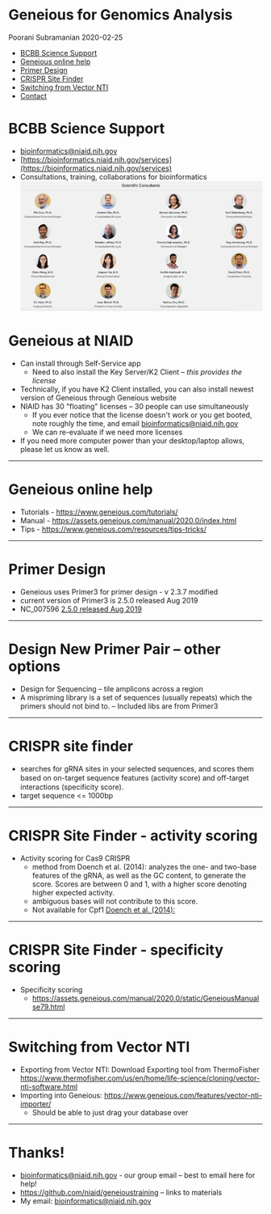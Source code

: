 Geneious for Genomics Analysis
================
Poorani Subramanian
2020-02-25

  - [BCBB Science Support](#bcbb-science-support)
  - [Geneious online help](#geneious-online-help)
  - [Primer Design](#primer-design)
  - [CRISPR Site Finder](#crispr-site-finder)
  - [Switching from Vector NTI](#switching-from-vector-nti)
  - [Contact](#thanks)

#  BCBB Science Support	 

  - <bioinformatics@niaid.nih.gov>
  - [https://bioinformatics.niaid.nih.gov/services](https://bioinformatics.niaid.nih.gov/services)
  - Consultations, training, collaborations for bioinformatics
    ![](assets/img/image9.png)


#  Geneious at NIAID 

- Can install through Self-Service app
	- Need to also install the Key Server/K2 Client – *this provides the license*
- Technically, if you have K2 Client installed, you can also install newest version of Geneious through Geneious website
- NIAID has 30 "floating" licenses – 30 people can use simultaneously
	- If you ever notice that the license doesn't work or you get booted, note roughly the time, and email [bioinformatics@niaid.nih.gov](mailto:bioinformatics@niaid.nih.gov)
	- We can re-evaluate if we need more licenses
- If you need more computer power than your desktop/laptop allows, please let us know as well.

---
#  Geneious online help 

  - Tutorials - <https://www.geneious.com/tutorials/>
  - Manual - <https://assets.geneious.com/manual/2020.0/index.html>
  - Tips - <https://www.geneious.com/resources/tips-tricks/>
    

---
#  Primer Design 

  - Geneious uses Primer3 for primer design - v 2.3.7 modified
  - current version of Primer3 is 2.5.0 released Aug 2019
  - NC_007596
[2.5.0 released Aug 2019](https://github.com/primer3-org/primer3/releases)

---
#  Design New Primer Pair – other options 

  - Design for Sequencing – tile amplicons across a region
  - A mispriming library is a set of sequences (usually repeats) which
    the primers should not bind to. – Included libs are from Primer3

---
#  CRISPR site finder 

  - searches for gRNA sites in your selected sequences, and scores them based on on-target sequence features (activity score) and oﬀ-target interactions (specificity score).
  - target sequence <= 1000bp

---
#  CRISPR Site Finder - activity scoring

  - Activity scoring for Cas9 CRISPR
      - method from Doench et al. (2014): analyzes the one- and two-base
        features of the gRNA, as well as the GC content, to generate the
        score. Scores are between 0 and 1, with a higher score denoting
        higher expected activity.
      - ambiguous bases will not contribute to this score.
      - Not available for Cpf1 [Doench et
        al. (2014):](https://www.ncbi.nlm.nih.gov/pmc/articles/PMC4262738/)

---
#  CRISPR Site Finder - specificity scoring

 - Specificity scoring
   - https://assets.geneious.com/manual/2020.0/static/GeneiousManualse79.html

---
#  Switching from Vector NTI 

  - Exporting from Vector NTI: Download Exporting tool from ThermoFisher
    <https://www.thermofisher.com/us/en/home/life-science/cloning/vector-nti-software.html>
  - Importing into Geneious:
    <https://www.geneious.com/features/vector-nti-importer/>
      - Should be able to just drag your database over

---
#  Thanks\! 

  - <bioinformatics@niaid.nih.gov> - our group email – best to email
    here for help\!
  - <https://github.com/niaid/geneioustraining> – links to materials
  - My email: <bioinformatics@niaid.nih.gov>
